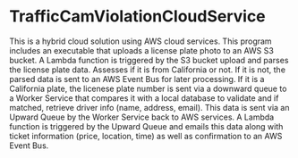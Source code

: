 # TrafficCamViolationCloudService

This is a hybrid cloud solution using AWS cloud services. This program includes an executable that uploads a license plate photo to an AWS S3 bucket. 
A Lambda function is triggered by the S3 bucket upload and parses the license plate data. Assesses if it is from California or not. If it is not, 
the parsed data is sent to an AWS Event Bus for later processing. If it is a California plate, the licenese plate number is sent via a downward queue to a 
Worker Service that compares it with a local database to validate and if matched, retrieve driver info (name, address, email).
This data is sent via an Upward Queue by the Worker Service back to AWS services. A Lambda function is triggered by the Upward Queue and emails this data 
along with ticket information (price, location, time) as well as confirmation to an AWS Event Bus.
